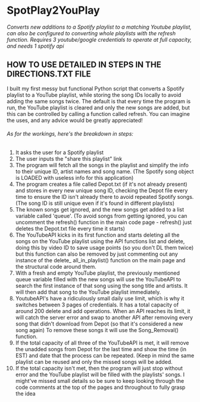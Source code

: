 # **SpotPlay2YouPlay**

*Converts new additions to a Spotify playlist to a matching Youtube playlist, can also be configured to converting whole playlists with the refresh function. Requires 3 youtube/google credentials to operate at full capacity, and needs 1 spotify api*

## **HOW TO USE DETAILED IN STEPS IN THE DIRECTIONS.TXT FILE**

I built my first messy but functional Python script that converts a Spotify playlist to a YouTube playlist, while storing the song IDs locally to avoid adding the same songs twice. The default is that every time the program is run, the YouTube playlist is cleared and only the new songs are added, but this can be controlled by calling a function called refresh. You can imagine the uses, and any advice would be greatly appreciated!

###### As for the workings, here's the breakdown in steps:
1. It asks the user for a Spotify playlist
2. The user inputs the "share this playlist" link
3. The program will fetch all the songs in the playlist and simplify the info to their unique ID, artist names and song name. (The Spotify song object is LOADED with useless info for this application)
4. The program creates a file called Depot.txt (if it's not already present) and stores in every new unique song ID, checking the Depot file every time to ensure the ID isn't already there to avoid repeated Spotify songs. (The song ID is still unique even if it's found in different playlists)
5. The known songs get ignored, and the new songs get added to a list variable called 'queue'. (To avoid songs from getting ignored, you can uncomment the refresh() function in the main code page - refresh() just deletes the Depot.txt file every time it starts)
6. The YouTubeAPI kicks in its first function and starts deleting all the songs on the YouTube playlist using the API functions list and delete, doing this by video ID to save usage points (so you don't DL them twice) but this function can also be removed by just commenting out any instance of the delete_ all_in_playlist() function on the main page and the structural code around them.  
7. With a fresh and empty YouTube playlist, the previously mentioned queue variable filled with the new songs will use the YouTubeAPI to search the first instance of that song using the song title and artists. It will then add that song to the YouTube playlist immediately. 
8. YoutubeAPI's have a ridiculously small daily use limit, which is why it switches between 3 pages of credentials. It has a total capacity of around 200 delete and add operations. When an API reaches its limit, it will catch the server error and swap to another API after removing every song that didn't download from Depot (so that it's considered a new song again) To remove these songs it will use the Song_Removal() function.
9. If the total capacity of all three of the YouTubeAPI is met, it will remove the unadded songs from Depot for the last time and show the time (in EST) and date that the process can be repeated. (Keep in mind the same playlist can be reused and only the missed songs will be added.
10. If the total capacity isn't met, then the program will just stop without error and the YouTube playlist will be filled with the playlists' songs.
I might've missed small details so be sure to keep looking through the code comments at the top of the pages and throughout to fully grasp the idea
